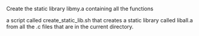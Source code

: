 Create the static library libmy.a containing all the functions 

a script called create_static_lib.sh that creates a static library called liball.a from all the .c files that are in the current directory.